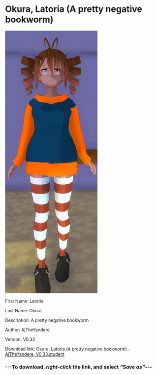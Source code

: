 # Okura, Latoria (A pretty negative bookworm)

<img src = "https://raw.githubusercontent.com/Arbiter1223/Daigaku-Gurashi-Custom-Students/master/Students/Files/Okura%2C%20Latoria%20(A%20pretty%20negative%20bookworm).png">

First Name: Latoria

Last Name: Okura

Description: A pretty negative bookworm

Author: AjTheYandere

Version: V0.33

Download link: <a href="https://raw.githubusercontent.com/Arbiter1223/Daigaku-Gurashi-Custom-Students/master/Students/Files/Okura%2C%20Latoria%20(A%20pretty%20negative%20bookworm)%20-%20AjTheYandere%2C%20V0.33.student">Okura, Latoria (A pretty negative bookworm) - AjTheYandere, V0.33.student</a>

### ---**To download, _right-click_ the link, and select _"Save as"_**---
